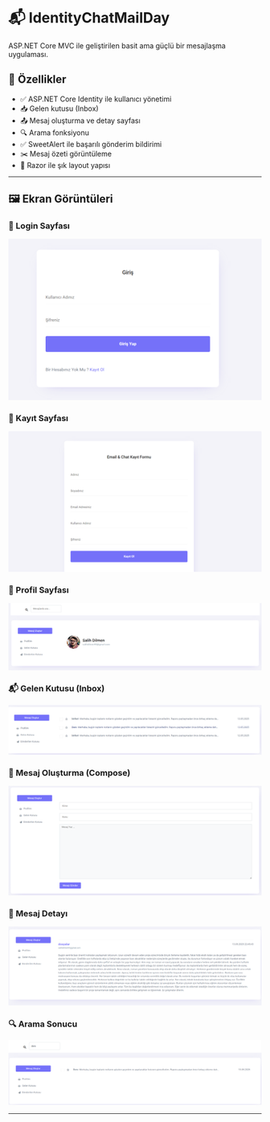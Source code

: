 # 📬 IdentityChatMailDay

ASP.NET Core MVC ile geliştirilen basit ama güçlü bir mesajlaşma uygulaması.

## 🚀 Özellikler

- ✅ ASP.NET Core Identity ile kullanıcı yönetimi
- 📥 Gelen kutusu (Inbox)
- 📤 Mesaj oluşturma ve detay sayfası
- 🔍 Arama fonksiyonu
- ✅ SweetAlert ile başarılı gönderim bildirimi
- ✂️ Mesaj özeti görüntüleme
- 🧱 Razor ile şık layout yapısı

---

## 🖼️ Ekran Görüntüleri

### 🔐 Login Sayfası
![Login](Screenshots/Login.png)

### 📝 Kayıt Sayfası
![Register](Screenshots/Register.png)

### 👤 Profil Sayfası
![Profile](Screenshots/Profile.png)

### 📬 Gelen Kutusu (Inbox)
![Inbox](Screenshots/Inbox.png)

### 📨 Mesaj Oluşturma (Compose)
![Compose](Screenshots/Compose.png)

### 🧾 Mesaj Detayı
![Detail](Screenshots/Detail.png)

### 🔍 Arama Sonucu
![Search](Screenshots/Search.png)

---

